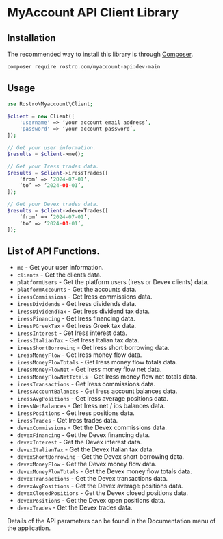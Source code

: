 # MyAccount API Client Library

## Installation

The recommended way to install this library is through
[Composer](https://getcomposer.org/).

```bash
composer require rostro.com/myaccount-api:dev-main
```

## Usage

```php
use Rostro\Myaccount\Client;

$client = new Client([
    'username' => ‘your account email address’,
    'password' => ‘your account password’,
]);

// Get your user information.
$results = $client->me();

// Get your Iress trades data.
$results = $client->iressTrades([
    ‘from’ => ‘2024-07-01’,
    ‘to’ => ‘2024-08-01’,
]);

// Get your Devex trades data.
$results = $client->devexTrades([
    ‘from’ => ‘2024-07-01’,
    ‘to’ => ‘2024-08-01’,
]);
```

## List of API Functions.

 - `me` - Get your user information.
 - `clients` - Get the clients data.
 - `platformUsers` - Get the platform users (Iress or Devex clients) data.
 - `platformAccounts` - Get the accounts data.
 - `iressCommissions` - Get Iress commissions data.
 - `iressDividends` - Get Iress dividends data.
 - `iressDividendTax` - Get Iress dividend tax data.
 - `iressFinancing` - Get Iress financing data.
 - `iressPGreekTax` - Get Iress Greek tax data.
 - `iressInterest` - Get Iress interest data.
 - `iressItalianTax` - Get Iress Italian tax data.
 - `iressShortBorrowing` - Get Iress short borrowing data.
 - `iressMoneyFlow` - Get Iress money flow data.
 - `iressMoneyFlowTotals` - Get Iress money flow totals data.
 - `iressMoneyFlowNet` - Get Iress money flow net data.
 - `iressMoneyFlowNetTotals` - Get Iress money flow net totals  data.
 - `iressTransactions` - Get Iress commissions data.
 - `iressAccountBalances` - Get Iress account balances data.
 - `iressAvgPositions` - Get Iress average positions data.
 - `iressNetBalances` - Get Iress net / ios balances  data.
 - `iressPositions` - Get Iress positions data.
 - `iressTrades` - Get Iress trades data.
 - `devexCommissions` - Get the Devex commissions data.
 - `devexFinancing` - Get the Devex financing data.
 - `devexInterest` - Get the Devex interest data.
 - `devexItalianTax` - Get the Devex Italian tax data.
 - `devexShortBorrowing` - Get the Devex short borrowing data.
 - `devexMoneyFlow` - Get the Devex money flow data.
 - `devexMoneyFlowTotals` - Get the Devex money flow totals data.
 - `devexTransactions` - Get the Devex transactions data.
 - `devexAvgPositions` - Get the Devex average positions data.
 - `devexClosedPositions` - Get the Devex closed positions data.
 - `devexPositions` - Get the Devex open positions data.
 - `devexTrades` - Get the Devex trades data.

Details of the API parameters can be found in the Documentation menu of the application.
